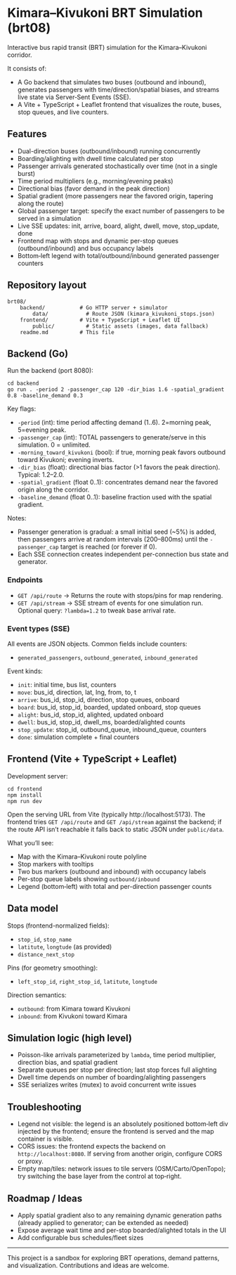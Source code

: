 # Kimara–Kivukoni BRT Simulation (brt08)

Interactive bus rapid transit (BRT) simulation for the Kimara–Kivukoni corridor.

It consists of:
- A Go backend that simulates two buses (outbound and inbound), generates passengers with time/direction/spatial biases, and streams live state via Server‑Sent Events (SSE).
- A Vite + TypeScript + Leaflet frontend that visualizes the route, buses, stop queues, and live counters.

## Features

- Dual-direction buses (outbound/inbound) running concurrently
- Boarding/alighting with dwell time calculated per stop
- Passenger arrivals generated stochastically over time (not in a single burst)
- Time period multipliers (e.g., morning/evening peaks)
- Directional bias (favor demand in the peak direction)
- Spatial gradient (more passengers near the favored origin, tapering along the route)
- Global passenger target: specify the exact number of passengers to be served in a simulation
- Live SSE updates: init, arrive, board, alight, dwell, move, stop_update, done
- Frontend map with stops and dynamic per-stop queues (outbound/inbound) and bus occupancy labels
- Bottom‑left legend with total/outbound/inbound generated passenger counters

## Repository layout

```
brt08/
	backend/           # Go HTTP server + simulator
		data/            # Route JSON (kimara_kivukoni_stops.json)
	frontend/          # Vite + TypeScript + Leaflet UI
		public/          # Static assets (images, data fallback)
	readme.md          # This file
```

## Backend (Go)

Run the backend (port 8080):

```
cd backend
go run . -period 2 -passenger_cap 120 -dir_bias 1.6 -spatial_gradient 0.8 -baseline_demand 0.3
```

Key flags:
- `-period` (int): time period affecting demand (1..6). 2=morning peak, 5=evening peak.
- `-passenger_cap` (int): TOTAL passengers to generate/serve in this simulation. 0 = unlimited.
- `-morning_toward_kivukoni` (bool): if true, morning peak favors outbound toward Kivukoni; evening inverts.
- `-dir_bias` (float): directional bias factor (>1 favors the peak direction). Typical: 1.2–2.0.
- `-spatial_gradient` (float 0..1): concentrates demand near the favored origin along the corridor.
- `-baseline_demand` (float 0..1): baseline fraction used with the spatial gradient.

Notes:
- Passenger generation is gradual: a small initial seed (~5%) is added, then passengers arrive at random intervals (200–800ms) until the `-passenger_cap` target is reached (or forever if 0).
- Each SSE connection creates independent per-connection bus state and generator.

### Endpoints

- `GET /api/route` → Returns the route with stops/pins for map rendering.
- `GET /api/stream` → SSE stream of events for one simulation run. Optional query: `?lambda=1.2` to tweak base arrival rate.

### Event types (SSE)

All events are JSON objects. Common fields include counters:
- `generated_passengers`, `outbound_generated`, `inbound_generated`

Event kinds:
- `init`: initial time, bus list, counters
- `move`: bus_id, direction, lat, lng, from, to, t
- `arrive`: bus_id, stop_id, direction, stop queues, onboard
- `board`: bus_id, stop_id, boarded, updated onboard, stop queues
- `alight`: bus_id, stop_id, alighted, updated onboard
- `dwell`: bus_id, stop_id, dwell_ms, boarded/alighted counts
- `stop_update`: stop_id, outbound_queue, inbound_queue, counters
- `done`: simulation complete + final counters

## Frontend (Vite + TypeScript + Leaflet)

Development server:

```
cd frontend
npm install
npm run dev
```

Open the serving URL from Vite (typically http://localhost:5173). The frontend tries `GET /api/route` and `GET /api/stream` against the backend; if the route API isn’t reachable it falls back to static JSON under `public/data`.

What you’ll see:
- Map with the Kimara–Kivukoni route polyline
- Stop markers with tooltips
- Two bus markers (outbound and inbound) with occupancy labels
- Per-stop queue labels showing `outbound/inbound`
- Legend (bottom‑left) with total and per-direction passenger counts

## Data model

Stops (frontend-normalized fields):
- `stop_id`, `stop_name`
- `latitute`, `longtude` (as provided)
- `distance_next_stop`

Pins (for geometry smoothing):
- `left_stop_id`, `right_stop_id`, `latitute`, `longtude`

Direction semantics:
- `outbound`: from Kimara toward Kivukoni
- `inbound`: from Kivukoni toward Kimara

## Simulation logic (high level)

- Poisson-like arrivals parameterized by `lambda`, time period multiplier, direction bias, and spatial gradient
- Separate queues per stop per direction; last stop forces full alighting
- Dwell time depends on number of boarding/alighting passengers
- SSE serializes writes (mutex) to avoid concurrent write issues

## Troubleshooting

- Legend not visible: the legend is an absolutely positioned bottom‑left div injected by the frontend; ensure the frontend is served and the map container is visible.
- CORS issues: the frontend expects the backend on `http://localhost:8080`. If serving from another origin, configure CORS or proxy.
- Empty map/tiles: network issues to tile servers (OSM/Carto/OpenTopo); try switching the base layer from the control at top‑right.

## Roadmap / Ideas

- Apply spatial gradient also to any remaining dynamic generation paths (already applied to generator; can be extended as needed)
- Expose average wait time and per-stop boarded/alighted totals in the UI
- Add configurable bus schedules/fleet sizes

---

This project is a sandbox for exploring BRT operations, demand patterns, and visualization. Contributions and ideas are welcome.

